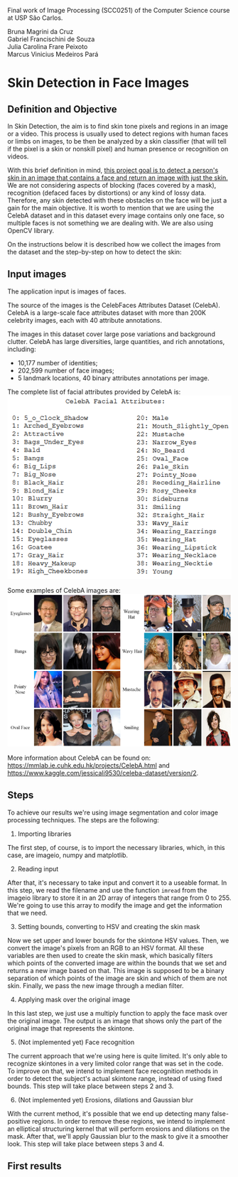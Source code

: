 Final work of Image Processing (SCC0251) of the Computer Science course at USP São Carlos.  

Bruna Magrini da Cruz  
Gabriel Francischini de Souza  
Julia Carolina Frare Peixoto    
Marcus Vinicius Medeiros Pará    

# Skin Detection in Face Images

## Definition and Objective

In Skin Detection, the aim is to find skin tone pixels and regions in an image or a video. This process is usually used to detect regions with human faces or limbs on images, to be then be analyzed by a skin classifier (that will tell if the pixel is a skin or nonskill pixel) and human presence or recognition on videos.

With this brief definition in mind, <ins>this project goal is to detect a person's skin in an image that contains a face and return an image with just the skin.</ins>
We are not considering aspects of blocking (faces covered by a mask), recognition (defaced faces by distortions) or any kind of lossy data. Therefore, any skin detected with these obstacles on the face will be just a gain for the main objective. It is worth to mention that we are using the CelebA dataset and in this dataset every image contains only one face, so multiple faces is not something we are dealing with. We are also using OpenCV library.

On the instructions below it is described how we collect the images from the dataset and the step-by-step on how to detect the skin:

## Input images

The application input is images of faces. 

The source of the images is the CelebFaces Attributes Dataset (CelebA). CelebA is a large-scale face attributes dataset with more than 200K celebrity images, each with 40 attribute annotations. 

The images in this dataset cover large pose variations and background clutter. CelebA has large diversities, large quantities, and rich annotations, including:
- 10,177 number of identities;
- 202,599 number of face images;
- 5 landmark locations, 40 binary attributes annotations per image.

The complete list of facial attributes provided by CelebA is:
![Complete list of facial attributes provided by CelebA](./images/dataset/CelebA-FacialAttributes.png)

Some examples of CelebA images are:
![CelebA images examples](./images/dataset/Example.png)

More information about CelebA can be found on: https://mmlab.ie.cuhk.edu.hk/projects/CelebA.html and https://www.kaggle.com/jessicali9530/celeba-dataset/version/2.

## Steps

To achieve our results we're using image segmentation and color image processing techniques. The steps are the following:

1. Importing libraries

The first step, of course, is to import the necessary libraries, which, in this case, are imageio, numpy and matplotlib.

2. Reading input

After that, it's necessary to take input and convert it to a useable format. In this step, we read the filename and use the function `imread` from the imageio library to store it in an 2D array of integers that range from 0 to 255. We're going to use this array to modify the image and get the information that we need.

3. Setting bounds, converting to HSV and creating the skin mask

Now we set upper and lower bounds for the skintone HSV values. Then, we convert the image's pixels from an RGB to an HSV format. All these variables are then used to create the skin mask, which basically filters which points of the converted image are within the bounds that we set and returns a new image based on that. This image is supposed to be a binary separation of which points of the image are skin and which of them are not skin. Finally, we pass the new image through a median filter.

4. Applying mask over the original image

In this last step, we just use a multiply function to apply the face mask over the original image. The output is an image that shows only the part of the original image that represents the skintone.

5. (Not implemented yet) Face recognition

The current approach that we're using here is quite limited. It's only able to recognize skintones in a very limited color range that was set in the code. To improve on that, we intend to implement face recognition methods in order to detect the subject's actual skintone range, instead of using fixed bounds. This step will take place between steps 2 and 3.

6. (Not implemented yet) Erosions, dilations and Gaussian blur

With the current method, it's possible that we end up detecting many false-positive regions. In order to remove these regions, we intend to implement an elliptical structuring kernel that will perform erosions and dilations on the mask. After that, we'll apply Gaussian blur to the mask to give it a smoother look. This step will take place between steps 3 and 4.

## First results
